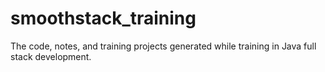 # smoothstack_training
The code, notes, and training projects generated while training in Java full stack development.

